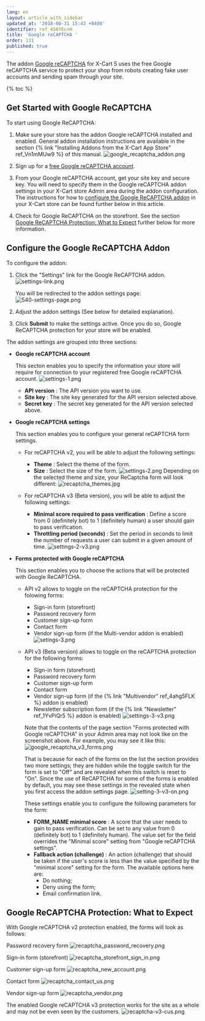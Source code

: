 ```yaml
---
lang: en
layout: article_with_sidebar
updated_at: '2018-08-31 15:43 +0400'
identifier: ref_4S6YEcnH
title: 'Google reCAPTCHA '
order: 131
published: true
---
```

The addon [Google reCAPTCHA](https://market.x-cart.com/addons/google-recaptcha.html "Google reCAPTCHA ") for X-Cart 5 uses the free Google reCAPTCHA service to protect your shop from robots creating fake user accounts and sending spam through your site.

{% toc %}

## Get Started with Google ReCAPTCHA

To start using Google ReCAPTCHA:

1. Make sure your store has the addon Google reCAPTCHA installed and enabled. General addon installation instructions are available in the section {% link "Installing Addons from the X-Cart App Store" ref_Vn1mMUw9 %} of this manual.
   ![google_recaptcha_addon.png]({{site.baseurl}}/attachments/ref_4S6YEcnH/google_recaptcha_addon.png)

2. Sign up for a [free Google reCAPTCHA account](https://www.google.com/recaptcha/admin#list "Google reCAPTCHA ").

3. From your Google reCAPTCHA account, get your site key and secure key. You will need to specify them in the Google reCAPTCHA addon settings in your X-Cart store Admin area during the addon configuration. The instructions for how to [configure the Google ReCAPTCHA addon](#configure-the-google-recaptcha-addon) in your X-Cart store can be found further below in this article.

4. Check for Google ReCAPTCHA on the storefront. See the section [Google ReCAPTCHA Protection: What to Expect](#google-recaptcha-protection-what-to-expect) further below for more information.

## Configure the Google ReCAPTCHA Addon

To configure the addon:

1. Click the "Settings" link for the Google ReCAPTCHA addon.
   ![settings-link.png]({{site.baseurl}}/attachments/ref_4S6YEcnH/settings-link.png)
   
   You will be redirected to the addon settings page:
   ![540-settings-page.png]({{site.baseurl}}/attachments/ref_4S6YEcnH/540-settings-page.png)

2. Adjust the addon settings (See below for detailed explanation).

3. Click **Submit** to make the settings active. Once you do so, Google ReCAPTCHA protection for your store will be enabled.


The addon settings are grouped into three sections:
   
* **Google reCAPTCHA account**

  This secton enables you to specify the information your store will require for connection to your registered free Google reCAPTCHA account. 
     ![settings-1.png]({{site.baseurl}}/attachments/ref_4S6YEcnH/settings-1.png)

     * **API version** : The API version you want to use.
     * **Site key** : The site key generated for the API version selected above.
     * **Secret key** : The secret key generated for the API version selected above.
   
* **Google reCAPTCHA settings**
     
  This section enables you to configure your general reCAPTCHA form settings. 

     * For reCAPTCHA v2, you will be able to adjust the following settings:
       * **Theme** : Select the theme of the form. 
       * **Size** : Select the size of the form.
       ![settings-2.png]({{site.baseurl}}/attachments/ref_4S6YEcnH/settings-2.png)
       Depending on the selected theme and size, your ReCaptcha form will look different:
          ![recaptcha_themes.jpg]({{site.baseurl}}/attachments/ref_4S6YEcnH/recaptcha_themes.jpg)

     * For reCAPTCHA v3 (Beta version), you will be able to adjust the following settings:
       * **Minimal score required to pass verification** : Define a score from 0 (definitely bot) to 1 (definitely human) a user should gain to pass verification. 
       * **Throttling period (seconds)** : Set the period in seconds to limit the number of requests a user can submit in a given amount of time.
       ![settings-2-v3.png]({{site.baseurl}}/attachments/ref_4S6YEcnH/settings-2-v3.png)
   
* **Forms protected with Google reCAPTCHA**
   
  This section enables you to choose the actions that will be protected with Google ReCAPTCHA.

     * API v2 allows to toggle on the reCAPTCHA protection for the folowing forms:
       * Sign-in form (storefront)
       * Password recovery form
       * Customer sign-up form
       * Contact form
       * Vendor sign-up form (if the Multi-vendor addon is enabled)
       ![setings-3.png]({{site.baseurl}}/attachments/ref_4S6YEcnH/setings-3.png)
     
     * API v3 (Beta version) allows to toggle on the reCAPTCHA protection for the following forms:
       * Sign-in form (storefront)
       * Password recovery form
       * Customer sign-up form
       * Contact form
       * Vendor sign-up form (if the {% link "Multivendor" ref_4ahg5FLK %} addon is enabled)
       * Newsletter subscription form (if the {% link "Newsletter" ref_1YvPiQr5 %} addon is enabled)
       ![settings-3-v3.png]({{site.baseurl}}/attachments/ref_4S6YEcnH/settings-3-v3.png)
     
       Note that the contents of the page section "Forms protected with Google reCAPTCHA" in your Admin area may not look like on the screenshot above. For example, you may see it like this:
       ![google_recaptcha_v3_forms.png]({{site.baseurl}}/attachments/ref_4S6YEcnH/google_recaptcha_v3_forms.png)

       That is because for each of the forms on the list the section provides two more settings; they are hidden while the toggle switch for the form is set to "Off" and are revealed when this switch is reset to "On". Since the use of ReCAPTCHA for some of the forms is enabled by default, you may see these settings in the revealed state when you first access the addon settings page.
       ![setting-3-v3-on.png]({{site.baseurl}}/attachments/ref_4S6YEcnH/setting-3-v3-on.png)
       
        These settings enable you to configure the following parameters for the form:
       * **FORM_NAME minimal score** : A score that the user needs to gain to pass verification. Can be set to any value from 0 (definitely bot) to 1 (definitely human). The value set for the field overrides the "Minimal score" setting from "Google reCAPTCHA settings". 
       * **Fallback action (challenge)** : An action (challenge) that should be taken if the user's score is less than the value specified by the "minimal score" setting for the form.
         The available options here are:
         * Do nothing; 
         * Deny using the form; 
         * Email confirmation link.       

## Google ReCAPTCHA Protection: What to Expect

With Google reCAPTCHA v2 protection enabled, the forms will look as follows:

Password recovery form
![recaptcha_password_recovery.png]({{site.baseurl}}/attachments/ref_4S6YEcnH/recaptcha_password_recovery.png)

Sign-in form (storefront)
![recaptcha_storefront_sign_in.png]({{site.baseurl}}/attachments/ref_4S6YEcnH/recaptcha_storefront_sign_in.png)

Customer sign-up form
![recaptcha_new_account.png]({{site.baseurl}}/attachments/ref_4S6YEcnH/recaptcha_new_account.png)

Contact form
![recaptcha_contact_us.png]({{site.baseurl}}/attachments/ref_4S6YEcnH/recaptcha_contact_us.png)

Vendor sign-up form 
![recaptcha_vendor.png]({{site.baseurl}}/attachments/ref_4S6YEcnH/recaptcha_vendor.png)


The enabled Google reCAPTCHA v3 protection works for the site as a whole and may not be even seen by the customers.
![recaptcha-v3-cus.png]({{site.baseurl}}/attachments/ref_4S6YEcnH/recaptcha-v3-cus.png)

